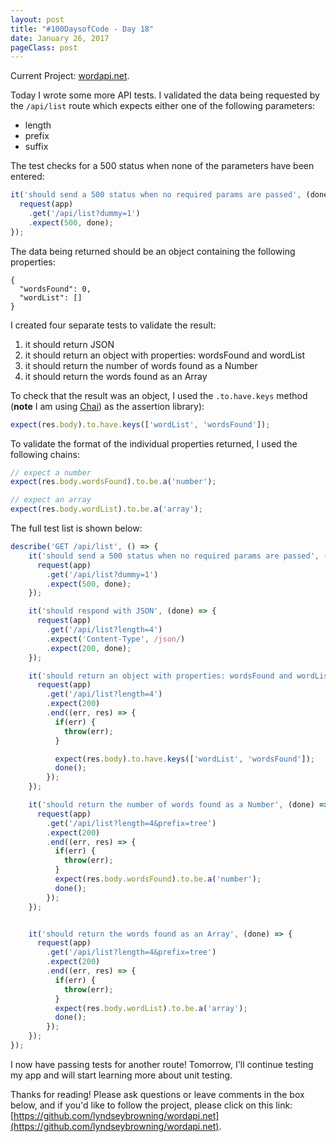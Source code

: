 ```yaml
---
layout: post
title: "#100DaysofCode - Day 18"
date: January 26, 2017
pageClass: post
---
```


Current Project: [wordapi.net](https://github.com/lyndseybrowning/wordapi.net).

Today I wrote some more API tests. I validated the data being requested by the ```/api/list``` route which expects either one of the following parameters:

- length
- prefix
- suffix

The test checks for a 500 status when none of the parameters have been entered:

```javascript
it('should send a 500 status when no required params are passed', (done) => {
  request(app)
    .get('/api/list?dummy=1')
    .expect(500, done);
});
```

The data being returned should be an object containing the following properties:

```
{
  "wordsFound": 0,
  "wordList": []
}
```

I created four separate tests to validate the result:

1. it should return JSON
2. it should return an object with properties: wordsFound and wordList
3. it should return the number of words found as a Number
4. it should return the words found as an Array

To check that the result was an object, I used the ```.to.have.keys``` method (**note** I am using [Chai](http://chaijs.com/api/bdd/)) as the assertion library):

```javascript
expect(res.body).to.have.keys(['wordList', 'wordsFound']);
```

To validate the format of the individual properties returned, I used the following chains:

```javascript
// expect a number
expect(res.body.wordsFound).to.be.a('number');

// expect an array
expect(res.body.wordList).to.be.a('array');
```

The full test list is shown below:

```javascript
describe('GET /api/list', () => {
    it('should send a 500 status when no required params are passed', (done) => {
      request(app)
        .get('/api/list?dummy=1')
        .expect(500, done);
    });

    it('should respond with JSON', (done) => {
      request(app)
        .get('/api/list?length=4')
        .expect('Content-Type', /json/)
        .expect(200, done);
    });

    it('should return an object with properties: wordsFound and wordList', (done) => {
      request(app)
        .get('/api/list?length=4')
        .expect(200)
        .end((err, res) => {
          if(err) {
            throw(err);
          }

          expect(res.body).to.have.keys(['wordList', 'wordsFound']);
          done();
        });
    });

    it('should return the number of words found as a Number', (done) => {
      request(app)
        .get('/api/list?length=4&prefix=tree')
        .expect(200)
        .end((err, res) => {
          if(err) {
            throw(err);
          }
          expect(res.body.wordsFound).to.be.a('number');
          done();
        });
    });


    it('should return the words found as an Array', (done) => {
      request(app)
        .get('/api/list?length=4&prefix=tree')
        .expect(200)
        .end((err, res) => {
          if(err) {
            throw(err);
          }
          expect(res.body.wordList).to.be.a('array');
          done();
        });
    });
});
```

I now have passing tests for another route! Tomorrow, I'll continue testing my app and will start learning more about unit testing.

Thanks for reading! Please ask questions or leave comments in the box below, and if you'd like to follow the project, please click on this link: [https://github.com/lyndseybrowning/wordapi.net](https://github.com/lyndseybrowning/wordapi.net).
